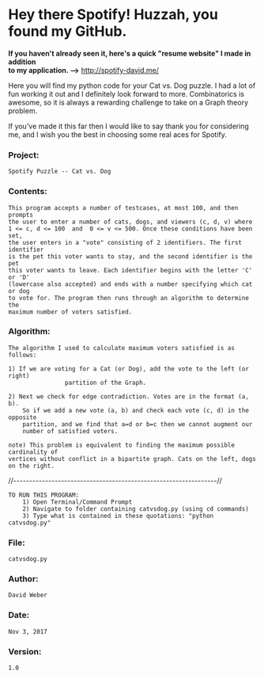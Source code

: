 # Hey there Spotify! Huzzah, you found my GitHub.

**If you haven't already seen it, here's a quick "resume website" I made in addition  
to my application. -->** http://spotify-david.me/



Here you will find my python code for your Cat vs. Dog puzzle. I had a lot of fun 
working it out and I definitely look forward to more. Combinatorics is awesome,
so it is always a rewarding challenge to take on a Graph theory problem. 
	
If you've made it this far then I would like to say thank you for considering me, and
I wish you the best in choosing some real aces for Spotify. 
	
	
### Project:	
	Spotify Puzzle -- Cat vs. Dog

### Contents:   
	This program accepts a number of testcases, at most 100, and then prompts
	the user to enter a number of cats, dogs, and viewers (c, d, v) where 
	1 <= c, d <= 100  and  0 <= v <= 500. Once these conditions have been set,
	the user enters in a "vote" consisting of 2 identifiers. The first identifier
	is the pet this voter wants to stay, and the second identifier is the pet
	this voter wants to leave. Each identifier begins with the letter 'C' or 'D' 
	(lowercase also accepted) and ends with a number specifying which cat or dog 
	to vote for. The program then runs through an algorithm to determine the
	maximum number of voters satisfied.

### Algorithm:	
	The algorithm I used to calculate maximum voters satisfied is as follows:

	1) If we are voting for a Cat (or Dog), add the vote to the left (or right) 
					partition of the Graph.

	2) Next we check for edge contradiction. Votes are in the format (a, b). 
		So if we add a new vote (a, b) and check each vote (c, d) in the opposite
		partition, and we find that a=d or b=c then we cannot augment our
		number of satisfied voters.

	note) This problem is equivalent to finding the maximum possible cardinality of 
	vertices without conflict in a bipartite graph. Cats on the left, dogs on the right.


//----------------------------------------------------------------//

	TO RUN THIS PROGRAM:
		1) Open Terminal/Command Prompt
		2) Navigate to folder containing catvsdog.py (using cd commands)
		3) Type what is contained in these quotations: "python catvsdog.py"
		
### File:       
	catvsdog.py
### Author:     
	David Weber
### Date:       
	Nov 3, 2017
### Version:    
	1.0


 


